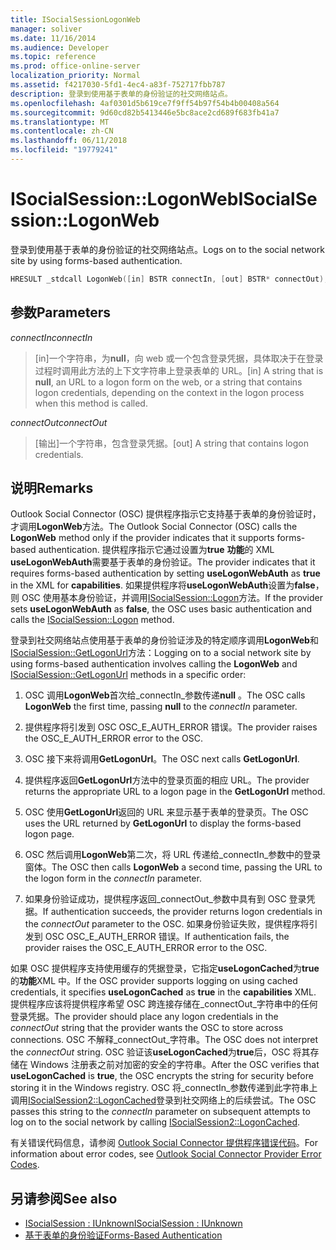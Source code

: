 ```yaml
---
title: ISocialSessionLogonWeb
manager: soliver
ms.date: 11/16/2014
ms.audience: Developer
ms.topic: reference
ms.prod: office-online-server
localization_priority: Normal
ms.assetid: f4217030-5fd1-4ec4-a83f-752717fbb787
description: 登录到使用基于表单的身份验证的社交网络站点。
ms.openlocfilehash: 4af0301d5b619ce7f9ff54b97f54b4b00408a564
ms.sourcegitcommit: 9d60cd82b5413446e5bc8ace2cd689f683fb41a7
ms.translationtype: MT
ms.contentlocale: zh-CN
ms.lasthandoff: 06/11/2018
ms.locfileid: "19779241"
---
```

# <a name="isocialsessionlogonweb"></a><span data-ttu-id="e1b8c-103">ISocialSession::LogonWeb</span><span class="sxs-lookup"><span data-stu-id="e1b8c-103">ISocialSession::LogonWeb</span></span>

<span data-ttu-id="e1b8c-104">登录到使用基于表单的身份验证的社交网络站点。</span><span class="sxs-lookup"><span data-stu-id="e1b8c-104">Logs on to the social network site by using forms-based authentication.</span></span>
  
```cpp
HRESULT _stdcall LogonWeb([in] BSTR connectIn, [out] BSTR* connectOut);
```

## <a name="parameters"></a><span data-ttu-id="e1b8c-105">参数</span><span class="sxs-lookup"><span data-stu-id="e1b8c-105">Parameters</span></span>

<span data-ttu-id="e1b8c-106">_connectIn_</span><span class="sxs-lookup"><span data-stu-id="e1b8c-106">_connectIn_</span></span>
  
> <span data-ttu-id="e1b8c-107">[in]一个字符串，为**null**，向 web 或一个包含登录凭据，具体取决于在登录过程时调用此方法的上下文字符串上登录表单的 URL。</span><span class="sxs-lookup"><span data-stu-id="e1b8c-107">[in] A string that is **null**, an URL to a logon form on the web, or a string that contains logon credentials, depending on the context in the logon process when this method is called.</span></span>
    
<span data-ttu-id="e1b8c-108">_connectOut_</span><span class="sxs-lookup"><span data-stu-id="e1b8c-108">_connectOut_</span></span>
  
> <span data-ttu-id="e1b8c-109">[输出]一个字符串，包含登录凭据。</span><span class="sxs-lookup"><span data-stu-id="e1b8c-109">[out] A string that contains logon credentials.</span></span>
    
## <a name="remarks"></a><span data-ttu-id="e1b8c-110">说明</span><span class="sxs-lookup"><span data-stu-id="e1b8c-110">Remarks</span></span>

<span data-ttu-id="e1b8c-111">Outlook Social Connector (OSC) 提供程序指示它支持基于表单的身份验证时，才调用**LogonWeb**方法。</span><span class="sxs-lookup"><span data-stu-id="e1b8c-111">The Outlook Social Connector (OSC) calls the **LogonWeb** method only if the provider indicates that it supports forms-based authentication.</span></span> <span data-ttu-id="e1b8c-112">提供程序指示它通过设置为**true** **功能**的 XML **useLogonWebAuth**需要基于表单的身份验证。</span><span class="sxs-lookup"><span data-stu-id="e1b8c-112">The provider indicates that it requires forms-based authentication by setting **useLogonWebAuth** as **true** in the XML for **capabilities**.</span></span> <span data-ttu-id="e1b8c-113">如果提供程序将**useLogonWebAuth**设置为**false**，则 OSC 使用基本身份验证，并调用[ISocialSession::Logon](isocialsession-logon.md)方法。</span><span class="sxs-lookup"><span data-stu-id="e1b8c-113">If the provider sets **useLogonWebAuth** as **false**, the OSC uses basic authentication and calls the [ISocialSession::Logon](isocialsession-logon.md) method.</span></span> 
  
<span data-ttu-id="e1b8c-114">登录到社交网络站点使用基于表单的身份验证涉及的特定顺序调用**LogonWeb**和[ISocialSession::GetLogonUrl](isocialsession-getlogonurl.md)方法：</span><span class="sxs-lookup"><span data-stu-id="e1b8c-114">Logging on to a social network site by using forms-based authentication involves calling the **LogonWeb** and [ISocialSession::GetLogonUrl](isocialsession-getlogonurl.md) methods in a specific order:</span></span> 
  
1. <span data-ttu-id="e1b8c-115">OSC 调用**LogonWeb**首次给_connectIn_参数传递**null** 。</span><span class="sxs-lookup"><span data-stu-id="e1b8c-115">The OSC calls **LogonWeb** the first time, passing **null** to the  _connectIn_ parameter.</span></span> 
    
2. <span data-ttu-id="e1b8c-116">提供程序将引发到 OSC OSC_E_AUTH_ERROR 错误。</span><span class="sxs-lookup"><span data-stu-id="e1b8c-116">The provider raises the OSC_E_AUTH_ERROR error to the OSC.</span></span>
    
3. <span data-ttu-id="e1b8c-117">OSC 接下来将调用**GetLogonUrl**。</span><span class="sxs-lookup"><span data-stu-id="e1b8c-117">The OSC next calls **GetLogonUrl**.</span></span>
    
4. <span data-ttu-id="e1b8c-118">提供程序返回**GetLogonUrl**方法中的登录页面的相应 URL。</span><span class="sxs-lookup"><span data-stu-id="e1b8c-118">The provider returns the appropriate URL to a logon page in the **GetLogonUrl** method.</span></span> 
    
5. <span data-ttu-id="e1b8c-119">OSC 使用**GetLogonUrl**返回的 URL 来显示基于表单的登录页。</span><span class="sxs-lookup"><span data-stu-id="e1b8c-119">The OSC uses the URL returned by **GetLogonUrl** to display the forms-based logon page.</span></span> 
    
6. <span data-ttu-id="e1b8c-120">OSC 然后调用**LogonWeb**第二次，将 URL 传递给_connectIn_参数中的登录窗体。</span><span class="sxs-lookup"><span data-stu-id="e1b8c-120">The OSC then calls **LogonWeb** a second time, passing the URL to the logon form in the  _connectIn_ parameter.</span></span> 
    
7. <span data-ttu-id="e1b8c-121">如果身份验证成功，提供程序返回_connectOut_参数中具有到 OSC 登录凭据。</span><span class="sxs-lookup"><span data-stu-id="e1b8c-121">If authentication succeeds, the provider returns logon credentials in the  _connectOut_ parameter to the OSC.</span></span> <span data-ttu-id="e1b8c-122">如果身份验证失败，提供程序将引发到 OSC OSC_E_AUTH_ERROR 错误。</span><span class="sxs-lookup"><span data-stu-id="e1b8c-122">If authentication fails, the provider raises the OSC_E_AUTH_ERROR error to the OSC.</span></span> 
    
<span data-ttu-id="e1b8c-123">如果 OSC 提供程序支持使用缓存的凭据登录，它指定**useLogonCached**为**true**的**功能**XML 中。</span><span class="sxs-lookup"><span data-stu-id="e1b8c-123">If the OSC provider supports logging on using cached credentials, it specifies **useLogonCached** as **true** in the **capabilities** XML.</span></span> <span data-ttu-id="e1b8c-124">提供程序应该将提供程序希望 OSC 跨连接存储在_connectOut_字符串中的任何登录凭据。</span><span class="sxs-lookup"><span data-stu-id="e1b8c-124">The provider should place any logon credentials in the  _connectOut_ string that the provider wants the OSC to store across connections.</span></span> <span data-ttu-id="e1b8c-125">OSC 不解释_connectOut_字符串。</span><span class="sxs-lookup"><span data-stu-id="e1b8c-125">The OSC does not interpret the  _connectOut_ string.</span></span> <span data-ttu-id="e1b8c-126">OSC 验证该**useLogonCached**为**true**后，OSC 将其存储在 Windows 注册表之前对加密的安全的字符串。</span><span class="sxs-lookup"><span data-stu-id="e1b8c-126">After the OSC verifies that **useLogonCached** is **true**, the OSC encrypts the string for security before storing it in the Windows registry.</span></span> <span data-ttu-id="e1b8c-127">OSC 将_connectIn_参数传递到此字符串上调用[ISocialSession2::LogonCached](isocialsession2-logoncached.md)登录到社交网络上的后续尝试。</span><span class="sxs-lookup"><span data-stu-id="e1b8c-127">The OSC passes this string to the  _connectIn_ parameter on subsequent attempts to log on to the social network by calling [ISocialSession2::LogonCached](isocialsession2-logoncached.md).</span></span> 
  
<span data-ttu-id="e1b8c-128">有关错误代码信息，请参阅 [Outlook Social Connector 提供程序错误代码](outlook-social-connector-provider-error-codes.md)。</span><span class="sxs-lookup"><span data-stu-id="e1b8c-128">For information about error codes, see [Outlook Social Connector Provider Error Codes](outlook-social-connector-provider-error-codes.md).</span></span>
  
## <a name="see-also"></a><span data-ttu-id="e1b8c-129">另请参阅</span><span class="sxs-lookup"><span data-stu-id="e1b8c-129">See also</span></span>

- [<span data-ttu-id="e1b8c-130">ISocialSession : IUnknown</span><span class="sxs-lookup"><span data-stu-id="e1b8c-130">ISocialSession : IUnknown</span></span>](isocialsessioniunknown.md)
- [<span data-ttu-id="e1b8c-131">基于表单的身份验证</span><span class="sxs-lookup"><span data-stu-id="e1b8c-131">Forms-Based Authentication</span></span>](forms-based-authentication.md)

